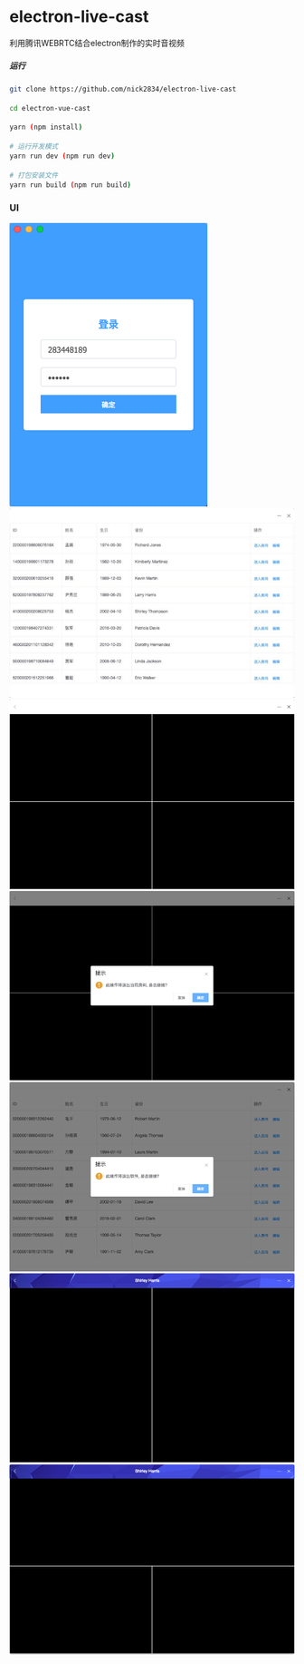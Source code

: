 # electron-live-cast
利用腾讯WEBRTC结合electron制作的实时音视频

##### 运行

``` bash
git clone https://github.com/nick2834/electron-live-cast

cd electron-vue-cast

yarn (npm install)

# 运行开发模式
yarn run dev (npm run dev)

# 打包安装文件 
yarn run build (npm run build)

```

### UI

![](https://github.com/nick2834/electron-live-cast/blob/master/01.jpg)
![](https://github.com/nick2834/electron-live-cast/blob/master/02.jpg)
![](https://github.com/nick2834/electron-live-cast/blob/master/03.jpg)
![](https://github.com/nick2834/electron-live-cast/blob/master/04.jpg)
![](https://github.com/nick2834/electron-live-cast/blob/master/05.jpg)
![](https://github.com/nick2834/electron-live-cast/blob/master/06.jpg)
![](https://github.com/nick2834/electron-live-cast/blob/master/07.jpg)